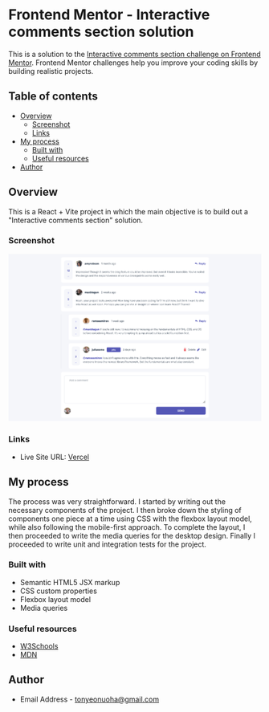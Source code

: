 # Frontend Mentor - Interactive comments section solution

This is a solution to the
[Interactive comments section challenge on Frontend Mentor](https://www.frontendmentor.io/challenges/interactive-comments-section-iG1RugEG9).
Frontend Mentor challenges help you improve your coding skills by building realistic projects.

## Table of contents

- [Overview](#overview)
  - [Screenshot](#screenshot)
  - [Links](#links)
- [My process](#my-process)
  - [Built with](#built-with)
  - [Useful resources](#useful-resources)
- [Author](#author)

## Overview

This is a React + Vite project in which the main objective is to build out a "Interactive comments section" solution.

### Screenshot

![Screenshot](./interactive-comments-section.png)

### Links

- Live Site URL: [Vercel](https://interactive-comments-section-ten-nu.vercel.app)

## My process

The process was very straightforward. I started by writing out the necessary components of the project. I then broke
down the styling of components one piece at a time using CSS with the flexbox layout model, while also following the
mobile-first approach. To complete the layout, I then proceeded to write the media queries for the desktop design.
Finally I proceeded to write unit and integration tests for the project.

### Built with

- Semantic HTML5 JSX markup
- CSS custom properties
- Flexbox layout model
- Media queries

### Useful resources

- [W3Schools](https://www.w3schools.com/)
- [MDN](https://developer.mozilla.org/)

## Author

- Email Address - [tonyeonuoha@gmail.com](tonyeonuoha@gmail.com)
